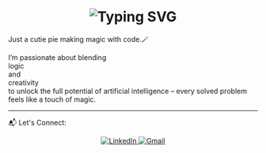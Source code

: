 <div align="center">
    <h1>
        <img src="https://readme-typing-svg.herokuapp.com?font=Jetbrains+mono&size=40&duration=3000&color=33FF33&center=true&vCenter=true&width=435&lines=Hi+there...+I'm+Anja+Harentsoa!👋✨" alt="Typing SVG"/>
    </h1>
</div>

<p>Just a cutie pie making magic with code.🪄</p>

<p>I’m passionate about blending <br>logic<br> and <br>creativity<br> to unlock the full potential of artificial intelligence – every solved problem feels like a touch of magic.</p>

<hr>

<p>📬 Let's Connect:</p>

<div align="center">
    <!-- Replace href with your links -->
    <a href="https://www.linkedin.com/in/anja-harentsoa-aa321b28a/">
        <img src="https://img.shields.io/badge/LinkedIn-0077B5?style=for-the-badge&logo=linkedin&logoColor=white" alt="LinkedIn"/>
    </a>
    <a href="mailto:anjaharentsoa921@gmail.com">
        <img src="https://img.shields.io/badge/Gmail-D14836?style=for-the-badge&logo=gmail&logoColor=white" alt="Gmail"/>
    </a>
</div>
